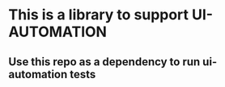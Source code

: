# This is a library to support UI-AUTOMATION 

## Use this repo as a dependency to run ui-automation tests
 
